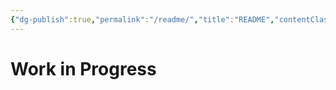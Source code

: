 ```yaml
---
{"dg-publish":true,"permalink":"/readme/","title":"README","contentClasses":"cards","tags":["gardenEntry"],"created":"2023-06-03T12:00:00","updated":"2023-10-03T13:40:02"}
---
```


# Work in Progress

